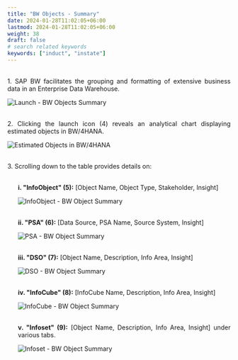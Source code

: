 ```yaml
---
title: "BW Objects - Summary"
date: 2024-01-28T11:02:05+06:00
lastmod: 2024-01-28T11:02:05+06:00
weight: 38
draft: false
# search related keywords
keywords: ["induct", "instate"]
---
```

<div style='text-align: justify;'>

</br>1. SAP BW facilitates the grouping and formatting of extensive business data in an Enterprise Data Warehouse. 

![Launch - BW Objects Summary](https://storage.googleapis.com/ktern-public-files/product-documentation/Digital%20Maps/120_launch_bw_objects_summary_bw_extractors_bw_assessment_digital_maps.png)
 
</br>2. Clicking the launch icon (4) reveals an analytical chart displaying estimated objects in BW/4HANA. 

![Estimated Objects in BW/4HANA](https://storage.googleapis.com/ktern-public-files/product-documentation/Digital%20Maps/121_bw_objects_summary_bw_extractors_bw_assessment_digital_maps.png)

</br>3. Scrolling down to the table provides details on:
<ul>

</br>**i. "InfoObject" (5):** [Object Name, Object Type, Stakeholder, Insight] 

![InfoObject - BW Object Summary](https://storage.googleapis.com/ktern-public-files/product-documentation/Digital%20Maps/122_info_object_bw_objects_summary_bw_extractors_bw_assessment_digital_maps.png)

</br>**ii. "PSA" (6):** [Data Source, PSA Name, Source System, Insight]

![PSA - BW Object Summary](https://storage.googleapis.com/ktern-public-files/product-documentation/Digital%20Maps/123_psa_bw_objects_summary_bw_extractors_bw_assessment_digital_maps.png)

</br>**iii. "DSO" (7):** [Object Name, Description, Info Area, Insight]

![DSO - BW Object Summary](https://storage.googleapis.com/ktern-public-files/product-documentation/Digital%20Maps/124_dso_bw_objects_summary_bw_extractors_bw_assessment_digital_maps.png)

</br>**iv. "InfoCube" (8):** [InfoCube Name, Description, Info Area, Insight]

![InfoCube - BW Object Summary](https://storage.googleapis.com/ktern-public-files/product-documentation/Digital%20Maps/125_info_cube_bw_objects_summary_bw_extractors_bw_assessment_digital_maps.png)

</br>**v. "Infoset" (9):** [Object Name, Description, Info Area, Insight] under various tabs.

![Infoset - BW Object Summary](https://storage.googleapis.com/ktern-public-files/product-documentation/Digital%20Maps/126_info_set_bw_objects_summary_bw_extractors_bw_assessment_digital_maps.png)

</ul>
</div>